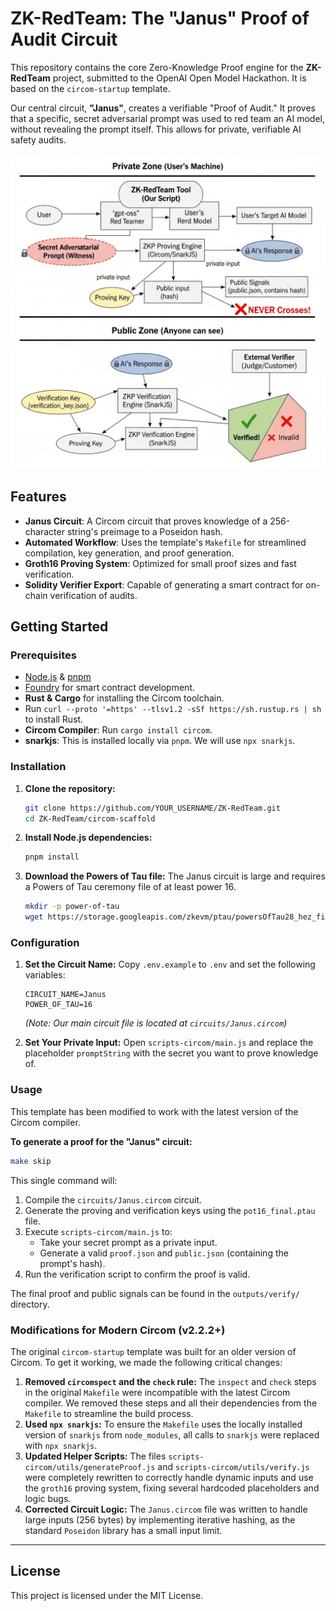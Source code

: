 # ZK-RedTeam: The "Janus" Proof of Audit Circuit

This repository contains the core Zero-Knowledge Proof engine for the **ZK-RedTeam** project, submitted to the OpenAI Open Model Hackathon. It is based on the `circom-startup` template.

Our central circuit, **"Janus"**, creates a verifiable "Proof of Audit." It proves that a specific, secret adversarial prompt was used to red team an AI model, without revealing the prompt itself. This allows for private, verifiable AI safety audits.

![ZK RedTeam](flow.jpeg)

## Features

- **Janus Circuit**: A Circom circuit that proves knowledge of a 256-character string's preimage to a Poseidon hash.
- **Automated Workflow**: Uses the template's `Makefile` for streamlined compilation, key generation, and proof generation.
- **Groth16 Proving System**: Optimized for small proof sizes and fast verification.
- **Solidity Verifier Export**: Capable of generating a smart contract for on-chain verification of audits.

## Getting Started

### Prerequisites

- [Node.js](https://nodejs.org/) & [pnpm](https://pnpm.io/installation)
- [Foundry](https://book.getfoundry.sh/getting-started/installation) for smart contract development.
- **Rust & Cargo** for installing the Circom toolchain.
- Run `curl --proto '=https' --tlsv1.2 -sSf https://sh.rustup.rs | sh` to install Rust.
- **Circom Compiler**: Run `cargo install circom`.
- **snarkjs**: This is installed locally via `pnpm`. We will use `npx snarkjs`.

### Installation

1.  **Clone the repository:**
    ```bash
    git clone https://github.com/YOUR_USERNAME/ZK-RedTeam.git
    cd ZK-RedTeam/circom-scaffold
    ```

2.  **Install Node.js dependencies:**
    ```bash
    pnpm install
    ```

3.  **Download the Powers of Tau file:**
    The Janus circuit is large and requires a Powers of Tau ceremony file of at least power 16.
    ```bash
    mkdir -p power-of-tau
    wget https://storage.googleapis.com/zkevm/ptau/powersOfTau28_hez_final_16.ptau -O power-of-tau/pot16_final.ptau
    ```

### Configuration

1.  **Set the Circuit Name:**
    Copy `.env.example` to `.env` and set the following variables:
    ```
    CIRCUIT_NAME=Janus
    POWER_OF_TAU=16
    ```
    *(Note: Our main circuit file is located at `circuits/Janus.circom`)*

2.  **Set Your Private Input:**
    Open `scripts-circom/main.js` and replace the placeholder `promptString` with the secret you want to prove knowledge of.

### Usage

This template has been modified to work with the latest version of the Circom compiler.

**To generate a proof for the "Janus" circuit:**

```bash
make skip
```

This single command will:
1.  Compile the `circuits/Janus.circom` circuit.
2.  Generate the proving and verification keys using the `pot16_final.ptau` file.
3.  Execute `scripts-circom/main.js` to:
    *   Take your secret prompt as a private input.
    *   Generate a valid `proof.json` and `public.json` (containing the prompt's hash).
4.  Run the verification script to confirm the proof is valid.

The final proof and public signals can be found in the `outputs/verify/` directory.

### Modifications for Modern Circom (v2.2.2+)

The original `circom-startup` template was built for an older version of Circom. To get it working, we made the following critical changes:

1.  **Removed `circomspect` and the `check` rule:** The `inspect` and `check` steps in the original `Makefile` were incompatible with the latest Circom compiler. We removed these steps and all their dependencies from the `Makefile` to streamline the build process.
2.  **Used `npx snarkjs`:** To ensure the `Makefile` uses the locally installed version of `snarkjs` from `node_modules`, all calls to `snarkjs` were replaced with `npx snarkjs`.
3.  **Updated Helper Scripts:** The files `scripts-circom/utils/generateProof.js` and `scripts-circom/utils/verify.js` were completely rewritten to correctly handle dynamic inputs and use the `groth16` proving system, fixing several hardcoded placeholders and logic bugs.
4.  **Corrected Circuit Logic:** The `Janus.circom` file was written to handle large inputs (256 bytes) by implementing iterative hashing, as the standard `Poseidon` library has a small input limit.

---

## License

This project is licensed under the MIT License.